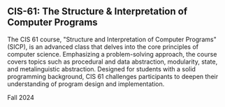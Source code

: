 ## CIS-61: The Structure & Interpretation of Computer Programs

The CIS 61 course, "Structure and Interpretation of Computer Programs" (SICP), is an advanced class that delves into the core principles of computer science. Emphasizing a problem-solving approach, the course covers topics such as procedural and data abstraction, modularity, state, and metalinguistic abstraction. Designed for students with a solid programming background, CIS 61 challenges participants to deepen their understanding of program design and implementation.

Fall 2024
